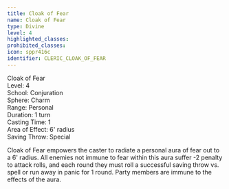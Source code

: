 ```yaml
---
title: Cloak of Fear
name: Cloak of Fear
type: Divine
level: 4
highlighted_classes: 
prohibited_classes: 
icon: sppr416c
identifier: CLERIC_CLOAK_OF_FEAR
---
```

Cloak of Fear  
Level: 4  
School: Conjuration  
Sphere: Charm  
Range: Personal  
Duration: 1 turn  
Casting Time: 1  
Area of Effect: 6' radius  
Saving Throw: Special  
  
Cloak of Fear empowers the caster to radiate a personal aura of fear out to a 6' radius. All enemies not immune to fear within this aura suffer -2 penalty to attack rolls, and each round they must roll a successful saving throw vs. spell or run away in panic for 1 round. Party members are immune to the effects of the aura.  
